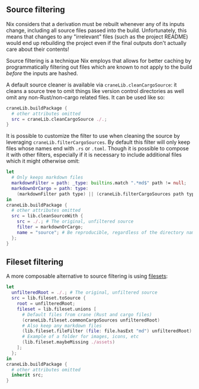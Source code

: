 ## Source filtering

Nix considers that a derivation must be rebuilt whenever any of its inputs
change, including all source files passed into the build. Unfortunately, this
means that changes to any "irrelevant" files (such as the project README) would
end up rebuilding the project even if the final outputs don't actually care
about their contents!

Source filtering is a technique Nix employs that allows for better caching by
programmatically filtering out files which are known to not apply to the build
_before_ the inputs are hashed.

A default source cleaner is available via `craneLib.cleanCargoSource`: it cleans
a source tree to omit things like version control directories as well omit any
non-Rust/non-cargo related files. It can be used like so:

```nix
craneLib.buildPackage {
  # other attributes omitted
  src = craneLib.cleanCargoSource ./.;
}
```

It is possible to customize the filter to use when cleaning the source by
leveraging `craneLib.filterCargoSources`. By default this filter will only keep
files whose names end with `.rs` or `.toml`. Though it is possible to compose it
with other filters, especially if it is necessary to include additional files
which it might otherwise omit:

```nix
let
  # Only keeps markdown files
  markdownFilter = path: _type: builtins.match ".*md$" path != null;
  markdownOrCargo = path: type:
    (markdownFilter path type) || (craneLib.filterCargoSources path type);
in
craneLib.buildPackage {
  # other attributes omitted
  src = lib.cleanSourceWith {
    src = ./.; # The original, unfiltered source
    filter = markdownOrCargo;
    name = "source"; # Be reproducible, regardless of the directory name
  };
}
```

## Fileset filtering

A more composable alternative to source filtering is using [filesets]:

```nix
let
  unfilteredRoot = ./.; # The original, unfiltered source
  src = lib.fileset.toSource {
    root = unfilteredRoot;
    fileset = lib.fileset.unions [
      # Default files from crane (Rust and cargo files)
      (craneLib.fileset.commonCargoSources unfilteredRoot)
      # Also keep any markdown files
      (lib.fileset.fileFilter (file: file.hasExt "md") unfilteredRoot)
      # Example of a folder for images, icons, etc
      (lib.fileset.maybeMissing ./assets)
    ];
  };
in
craneLib.buildPackage {
  # other attributes omitted
  inherit src;
}
```

[filesets]: https://nixos.org/manual/nixpkgs/unstable/#sec-functions-library-fileset
